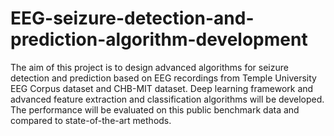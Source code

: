 # EEG-seizure-detection-and-prediction-algorithm-development
The aim of this project is to design advanced algorithms for seizure detection and prediction based on EEG recordings from Temple University EEG Corpus dataset and CHB-MIT dataset. Deep learning framework and advanced feature extraction and classification algorithms will be developed. The performance will be evaluated on this public benchmark data and compared to state-of-the-art methods.
